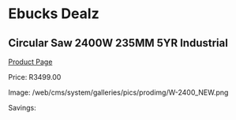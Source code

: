 
# Ebucks Dealz
## Circular Saw 2400W 235MM 5YR Industrial
[Product Page](https://www.ebucks.com/web/shop/productSelected.do?prodId=1199902610&catId=1235224419)

Price: R3499.00

Image: /web/cms/system/galleries/pics/prodimg/W-2400_NEW.png

Savings: 


	